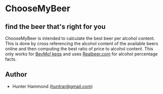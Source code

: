 # ChooseMyBeer

## find the beer that's right for you
ChooseMyBeer is intended to calculate the best beer per alcohol content. This is done by cross referencing the alcohol content of the available beers online and then computing the best ratio of price to alcohol content. This only works for [BevMo! kegs](http://www.bevmo.com/Shop/ProductList.aspx/Beer/Kegs/_/N-15Z1z141vn?DNID=Beer) and uses [Realbeer.com](http://www.realbeer.com/edu/health/calories.php) for alcohol percentage facts.

## Author
* Hunter Hammond (huntrar@gmail.com)


